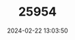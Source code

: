 ---
title: "25954"
category: "Melanophryniscus moreirae"
draft: false
date: 2024-02-22 13:03:50
languages:
  Portuguese: ["Sapinho da Barriga Vermelha"]
  English: ["Maldonado Redbelly Toad"]
---